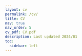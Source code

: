 ```yaml
---
layout: cv
permalink: /cv/
title: CV
nav: true
nav_order: 5
cv_pdf: CV.pdf
description: Last updated 2024/01
toc:
  sidebar: left
---
```

